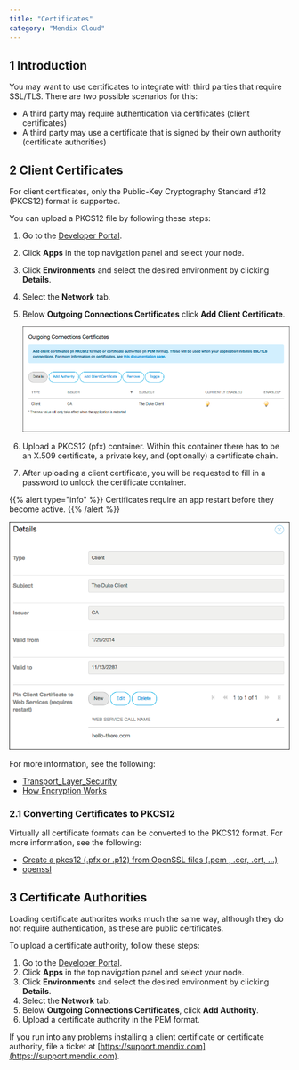 ```yaml
---
title: "Certificates"
category: "Mendix Cloud"
---
```


## 1 Introduction

You may want to use certificates to integrate with third parties that require SSL/TLS. There are two possible scenarios for this:

* A third party may require authentication via certificates (client certificates)
* A third party may use a certificate that is signed by their own authority (certificate authorities)

## 2 Client Certificates

For client certificates, only the Public-Key Cryptography Standard #12 (PKCS12) format is supported.

You can upload a PKCS12 file by following these steps:

1. Go to the [Developer Portal](http://home.mendix.com).
2. Click **Apps** in the top navigation panel and select your node.
3. Click **Environments** and select the desired environment by clicking **Details**.
4. Select the **Network** tab.
5.  Below **Outgoing Connections Certificates** click **Add Client Certificate**.

    ![](attachments/4194597/certificate.png)

6. Upload a PKCS12 (pfx) container. Within this container there has to be an X.509 certificate, a private key, and (optionally) a certificate chain.
7. After uploading a client certificate, you will be requested to fill in a password to unlock the certificate container. 

{{% alert type="info" %}}
Certificates require an app restart before they become active.
{{% /alert %}}

  ![](attachments/4194597/certificate-details.png)

For more information, see the following:

* [Transport_Layer_Security](http://en.wikipedia.org/wiki/Transport_Layer_Security)
* [How Encryption Works](http://computer.howstuffworks.com/encryption.htm)

### 2.1 Converting Certificates to PKCS12

Virtually all certificate formats can be converted to the PKCS12 format. For more information, see the following:

*   [Create a pkcs12 (.pfx or .p12) from OpenSSL files (.pem , .cer, .crt, ...)](https://www.tbs-certificates.co.uk/FAQ/en/288.html)
*   [openssl](https://www.openssl.org/docs/manmaster/man1/openssl.html)

## 3 Certificate Authorities

Loading certificate authorites works much the same way, although they do not require authentication, as these are public certificates.

To upload a certificate authority, follow these steps:

1. Go to the [Developer Portal](http://home.mendix.com).
2. Click **Apps** in the top navigation panel and select your node.
3. Click **Environments** and select the desired environment by clicking **Details**.
4. Select the **Network** tab.
5. Below **Outgoing Connections Certificates**, click **Add Authority**.
6. Upload a certificate authority in the PEM format.

If you run into any problems installing a client certificate or certificate authority, file a ticket at [https://support.mendix.com](https://support.mendix.com).

